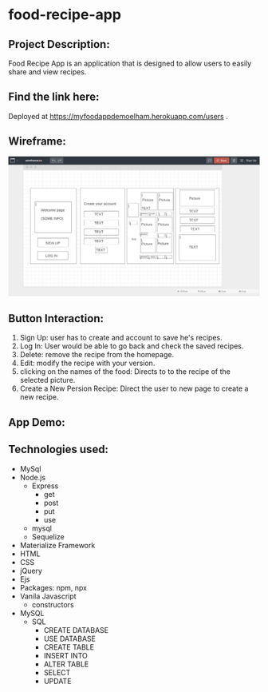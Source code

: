 # food-recipe-app

## Project Description:

Food Recipe App is an application that is designed to allow users to easily share and view recipes.

## Find the link here:

Deployed at https://myfoodappdemoelham.herokuapp.com/users .

## Wireframe:

![wireframe](./Wireframe.png)

## Button Interaction:

1. Sign Up: user has to create and account to save he's recipes.
2. Log In: User would be able to go back and check the saved recipes.
3. Delete: remove the recipe from the homepage.
4. Edit: modify the recipe with your version.
5. clicking on the names of the food: Directs to to the recipe of the selected picture. 
6. Create a New Persion Recipe: Direct the user to new page to create a new recipe. 

## App Demo: 



## Technologies used:
- MySql
- Node.js
    - Express
        - get
        - post
        - put
        - use
    - mysql
    - Sequelize
- Materialize Framework
- HTML
- CSS
- jQuery
- Ejs
- Packages: npm, npx
- Vanila Javascript
    - constructors
- MySQL
    - SQL
        - CREATE DATABASE
        - USE DATABASE
        - CREATE TABLE
        - INSERT INTO
        - ALTER TABLE
        - SELECT
        - UPDATE

